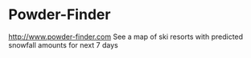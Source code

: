 # Powder-Finder

http://www.powder-finder.com
See a map of ski resorts with predicted snowfall amounts for next 7 days
